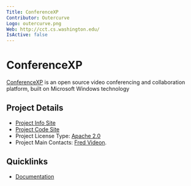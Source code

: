 ```yaml
---
Title: ConferenceXP
Contributor: Outercurve
Logo: outercurve.png
Web: http://cct.cs.washington.edu/
IsActive: false
---
```

# ConferenceXP

[ConferenceXP](http://cct.cs.washington.edu/) is an open source video conferencing and collaboration platform, built on Microsoft Windows technology

## Project Details

* [Project Info Site](http://cct.cs.washington.edu/)
* [Project Code Site](https://github.com/conferencexp/conferencexp)
* Project License Type: [Apache 2.0](https://github.com/conferencexp/conferencexp/blob/master/LICENSE.txt)
* Project Main Contacts: [Fred Videon](https://github.com/fvideon).

## Quicklinks

* [Documentation](http://cct.cs.washington.edu/project-wiki/index.php/Building_ConferenceXP)
